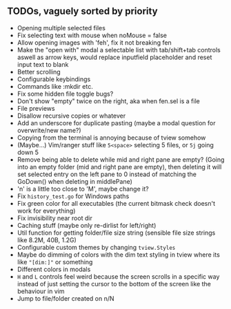 ## TODOs, vaguely sorted by priority

- Opening multiple selected files
- Fix selecting text with mouse when noMouse = false
- Allow opening images with 'feh', fix it not breaking fen
- Make the "open with" modal a selectable list with tab/shift+tab controls aswell as arrow keys, would replace inputfield placeholder and reset input text to blank
- Better scrolling
- Configurable keybindings
- Commands like :mkdir etc.
- Fix some hidden file toggle bugs?
- Don't show "empty" twice on the right, aka when fen.sel is a file
- File previews
- Disallow recursive copies or whatever
- Add an underscore for duplicate pasting (maybe a modal question for overwrite/new name?)
- Copying from the terminal is annoying because of tview somehow
- (Maybe...) Vim/ranger stuff like `5<space>` selecting 5 files, or `5j` going down 5
- Remove being able to delete while mid and right pane are empty? (Going into an empty folder (mid and right pane are empty), then deleting it will set selected entry on the left pane to 0 instead of matching the GoDown() when deleting in middlePane)
- 'n' is a little too close to 'M', maybe change it?
- Fix `history_test.go` for Windows paths
- Fix green color for all executables (the current bitmask check doesn't work for everything)
- Fix invisibility near root dir
- Caching stuff (maybe only re-dirlist for left/right)
- Util function for getting folder/file size string (sensible file size strings like 8.2M, 40B, 1.2G)
- Configurable custom themes by changing `tview.Styles`
- Maybe do dimming of colors with the dim text styling in tview where its like `"[dim:]"` or something
- Different colors in modals
- `H` and `L` controls feel weird because the screen scrolls in a specific way instead of just setting the cursor to the bottom of the screen like the behaviour in vim
- Jump to file/folder created on n/N
